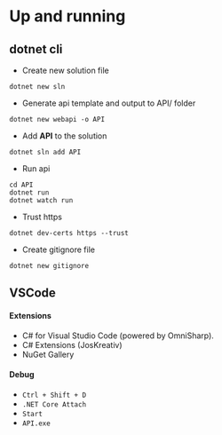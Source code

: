 # Up and running

## dotnet cli
* Create new solution file
```console
dotnet new sln
```
* Generate api template and output to API/ folder
```console
dotnet new webapi -o API
```
* Add __API__ to the solution
```console
dotnet sln add API
```
* Run api
```console
cd API
dotnet run
dotnet watch run
```
* Trust https
```console
dotnet dev-certs https --trust
```

* Create gitignore file
```console
dotnet new gitignore
```

## VSCode
#### Extensions
* C# for Visual Studio Code (powered by OmniSharp).
* C# Extensions (JosKreativ)
* NuGet Gallery

#### Debug
* `Ctrl + Shift + D`
* `.NET Core Attach`
* `Start`
* `API.exe`

